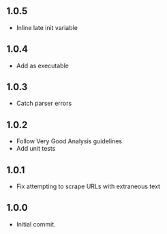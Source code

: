 ## 1.0.5

* Inline late init variable

## 1.0.4

* Add as executable

## 1.0.3

* Catch parser errors

## 1.0.2

* Follow Very Good Analysis guidelines
* Add unit tests

## 1.0.1

* Fix attempting to scrape URLs with extraneous text

## 1.0.0

* Initial commit.
